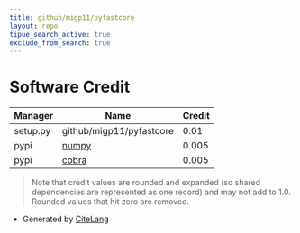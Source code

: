 ```yaml
---
title: github/migp11/pyfastcore
layout: repo
tipue_search_active: true
exclude_from_search: true
---
```

# Software Credit

|Manager|Name|Credit|
|-------|----|------|
|setup.py|github/migp11/pyfastcore|0.01|
|pypi|[numpy](https://www.numpy.org)|0.005|
|pypi|[cobra](https://opencobra.github.io/cobrapy)|0.005|


> Note that credit values are rounded and expanded (so shared dependencies are represented as one record) and may not add to 1.0. Rounded values that hit zero are removed.


- Generated by [CiteLang](https://github.com/vsoch/citelang)
